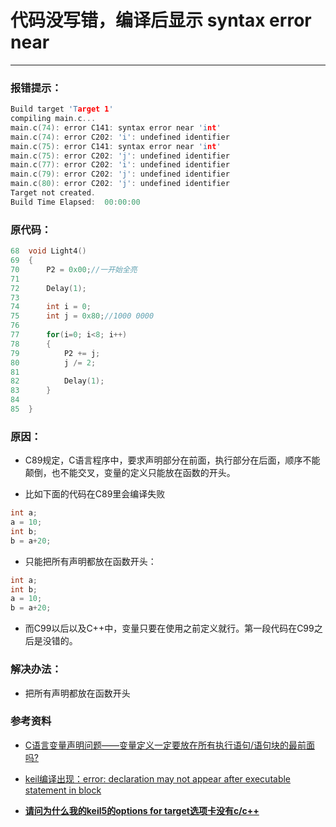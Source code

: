 # 代码没写错，编译后显示 syntax error near

---

### 报错提示：

```C
Build target 'Target 1'
compiling main.c...
main.c(74): error C141: syntax error near 'int'
main.c(74): error C202: 'i': undefined identifier
main.c(75): error C141: syntax error near 'int'
main.c(75): error C202: 'j': undefined identifier
main.c(77): error C202: 'i': undefined identifier
main.c(79): error C202: 'j': undefined identifier
main.c(80): error C202: 'j': undefined identifier
Target not created.
Build Time Elapsed:  00:00:00
```

### 原代码：

```c {line-numbers}
68	void Light4()
69	{
70		P2 = 0x00;//一开始全亮
71	
72		Delay(1);
73	
74		int i = 0;
75		int j = 0x80;//1000 0000
76
77		for(i=0; i<8; i++)
78		{
79			P2 += j;
80			j /= 2;
81			
82			Delay(1);
83		}
84
85	}
```

### 原因：

- C89规定，C语言程序中，要求声明部分在前面，执行部分在后面，顺序不能颠倒，也不能交叉，变量的定义只能放在函数的开头。

- 比如下面的代码在C89里会编译失败

```c
int a;
a = 10;
int b;
b = a+20;
```

- 只能把所有声明都放在函数开头：

```c
int a;
int b;
a = 10;
b = a+20;
```

- 而C99以后以及C++中，变量只要在使用之前定义就行。第一段代码在C99之后是没错的。

### 解决办法：

- 把所有声明都放在函数开头

### 参考资料

- [C语言变量声明问题——变量定义一定要放在所有执行语句/语句块的最前面吗?](https://www.cnblogs.com/web-HCJ/p/4468689.html)

- [keil编译出现：error: declaration may not appear after executable statement in block](https://blog.csdn.net/ylzmm/article/details/88852155#:~:text=%E5%A3%B0%E6%98%8E%E4%B8%8D%E8%83%BD%E5%87%BA%E7%8E%B0%E5%9C%A8%E5%8F%AF%E6%89%A7%E8%A1%8C%E7%8A%B6%E6%80%81%E4%B9%8B%E5%90%8E%EF%BC%8CC%E8%AF%AD%E8%A8%80%E5%85%B3%E4%BA%8E%E5%8F%98%E9%87%8F%E7%9A%84%E5%AE%9A%E4%B9%89%E5%8F%AA%E8%83%BD%E6%94%BE%E5%9C%A8%E5%87%BD%E6%95%B0%E7%9A%84%E5%BC%80%E5%A4%B4%EF%BC%8C%E6%94%BE%E5%9C%A8%E6%89%A7%E8%A1%8C%E8%AF%AD%E5%8F%A5%E7%9A%84%E5%89%8D%E9%9D%A2%E5%AE%9A%E4%B9%89%EF%BC%8C%E8%BF%99%E6%98%AFC89%E7%9A%84%E6%A0%87%E5%87%86%E3%80%82,%E5%90%8E%E6%9D%A5%E7%9A%84C99%E6%A0%87%E5%87%86%E5%B0%B1%E5%B7%B2%E7%BB%8F%E6%94%B9%E5%8F%98%E4%BA%86%EF%BC%8C%E6%97%A0%E8%AE%BA%E5%AE%9A%E4%B9%89%E5%9C%A8%E4%B9%8B%E5%89%8D%E8%BF%98%E6%98%AF%E4%B9%8B%E5%90%8E%E9%83%BD%E6%98%AF%E5%8F%AF%E4%BB%A5%E7%9A%84%E3%80%82)

- [**请问为什么我的keil5的options for target选项卡没有c/c++**](http://www.51hei.com/bbs/dpj-218065-1.html)
